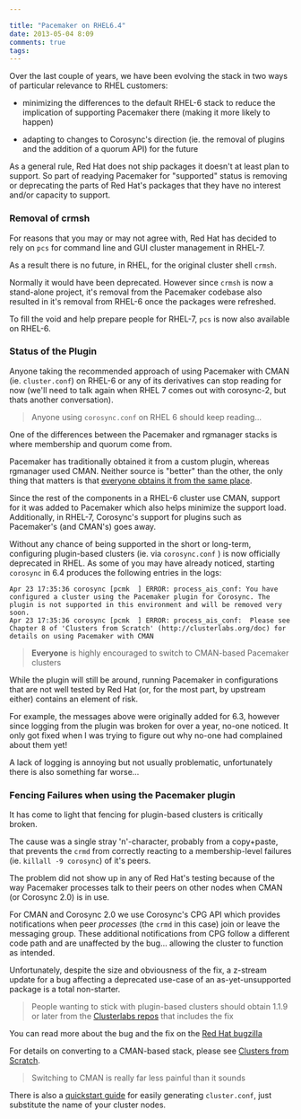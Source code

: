 ```yaml
---

title: "Pacemaker on RHEL6.4"
date: 2013-05-04 8:09
comments: true
tags:
---
```


Over the last couple of years, we have been evolving the stack in two
ways of particular relevance to RHEL customers:

 - minimizing the differences to the default RHEL-6 stack to reduce
   the implication of supporting Pacemaker there (making it more
   likely to happen)

 - adapting to changes to Corosync's direction (ie. the removal of
   plugins and the addition of a quorum API) for the future

As a general rule, Red Hat does not ship packages it doesn't at least
plan to support.  So part of readying Pacemaker for "supported" status
is removing or deprecating the parts of Red Hat's packages that they
have no interest and/or capacity to support.

### Removal of crmsh

For reasons that you may or may not agree with, Red Hat has decided to
rely on `pcs` for command line and GUI cluster management in RHEL-7.

As a result there is no future, in RHEL, for the original cluster
shell `crmsh`.

Normally it would have been deprecated.  However since `crmsh` is now
a stand-alone project, it's removal from the Pacemaker codebase also
resulted in it's removal from RHEL-6 once the packages were refreshed.

To fill the void and help prepare people for RHEL-7, `pcs` is now also
available on RHEL-6.

### Status of the Plugin

Anyone taking the recommended approach of using Pacemaker with CMAN
(ie. `cluster.conf`) on RHEL-6 or any of its derivatives can stop
reading for now (we'll need to talk again when RHEL 7 comes out with
corosync-2, but thats another conversation).

> Anyone using `corosync.conf` on RHEL 6 should keep reading...

One of the differences between the Pacemaker and rgmanager stacks is
where membership and quorum come from.

Pacemaker has traditionally obtained it from a custom plugin, whereas
rgmanager used CMAN.  Neither source is "better" than the other, the
only thing that matters is that [everyone obtains it from the same place](/blog/2012/pacemaker-and-cluster-filesystems/).

Since the rest of the components in a RHEL-6 cluster use CMAN, support
for it was added to Pacemaker which also helps minimize the support
load.  Additionally, in RHEL-7, Corosync's support for plugins such as
Pacemaker's (and CMAN's) goes away.

Without any chance of being supported in the short or long-term,
configuring plugin-based clusters (ie. via `corosync.conf` ) is now
officially deprecated in RHEL.  As some of you may have already
noticed, starting `corosync` in 6.4 produces the following entries in
the logs:

    Apr 23 17:35:36 corosync [pcmk  ] ERROR: process_ais_conf: You have configured a cluster using the Pacemaker plugin for Corosync. The plugin is not supported in this environment and will be removed very soon.
    Apr 23 17:35:36 corosync [pcmk  ] ERROR: process_ais_conf:  Please see Chapter 8 of 'Clusters from Scratch' (http://clusterlabs.org/doc) for details on using Pacemaker with CMAN

> **Everyone** is highly encouraged to switch to CMAN-based Pacemaker clusters

While the plugin will still be around, running Pacemaker in
configurations that are not well tested by Red Hat (or, for the most
part, by upstream either) contains an element of risk.

For example, the messages above were originally added for 6.3, however
since logging from the plugin was broken for over a year, no-one
noticed. It only got fixed when I was trying to figure out why no-one
had complained about them yet!

A lack of logging is annoying but not usually problematic,
unfortunately there is also something far worse...

### Fencing Failures when using the Pacemaker plugin

It has come to light that fencing for plugin-based clusters is
critically broken.

The cause was a single stray 'n'-character, probably from a
copy+paste, that prevents the `crmd` from correctly reacting to a
membership-level failures (ie. `killall -9 corosync`) of it's peers.

The problem did not show up in any of Red Hat's testing because of the
way Pacemaker processes talk to their peers on other nodes when CMAN
(or Corosync 2.0) is in use.

For CMAN and Corosync 2.0 we use Corosync's CPG API which provides
notifications when peer *processes* (the `crmd` in this case) join or
leave the messaging group.  These additional notifications from CPG
follow a different code path and are unaffected by the bug... allowing
the cluster to function as intended.

Unfortunately, despite the size and obviousness of the fix, a z-stream
update for a bug affecting a deprecated use-case of an
as-yet-unsupported package is a total non-starter.

> People wanting to stick with plugin-based clusters should obtain
> 1.1.9 or later from the [Clusterlabs repos](http://clusterlabs.org/rpm-next)
> that includes the fix

You can read more about the bug and the fix on the [Red Hat bugzilla](https://bugzilla.redhat.com/show_bug.cgi?id=951340)

For details on converting to a CMAN-based stack, please see [Clusters from Scratch](http://clusterlabs.org/doc/en-US/Pacemaker/1.1-plugin/html/Clusters_from_Scratch/_adding_cman_support.html).

> Switching to CMAN is really far less painful than it sounds

There is also a [quickstart guide](http://clusterlabs.org/quickstart-redhat.html)
for easily generating `cluster.conf`, just substitute the name of your cluster
nodes.
